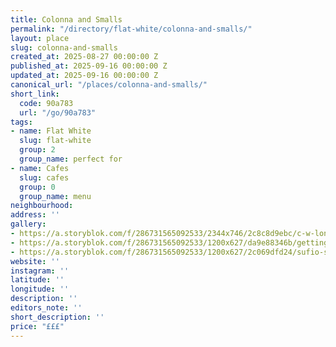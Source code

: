 ```yaml
---
title: Colonna and Smalls
permalink: "/directory/flat-white/colonna-and-smalls/"
layout: place
slug: colonna-and-smalls
created_at: 2025-08-27 00:00:00 Z
published_at: 2025-09-16 00:00:00 Z
updated_at: 2025-09-16 00:00:00 Z
canonical_url: "/places/colonna-and-smalls/"
short_link:
  code: 90a783
  url: "/go/90a783"
tags:
- name: Flat White
  slug: flat-white
  group: 2
  group_name: perfect for
- name: Cafes
  slug: cafes
  group: 0
  group_name: menu
neighbourhood: 
address: ''
gallery:
- https://a.storyblok.com/f/286731565092533/2344x746/2c8c8d9ebc/c-w-london.png
- https://a.storyblok.com/f/286731565092533/1200x627/da9e88346b/getting-started.jpg
- https://a.storyblok.com/f/286731565092533/1200x627/2c069dfd24/sufio-sessions-berlin.jpg
website: ''
instagram: ''
latitude: ''
longitude: ''
description: ''
editors_note: ''
short_description: ''
price: "£££"
---
```


